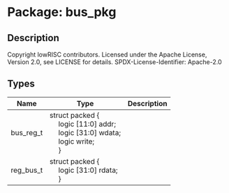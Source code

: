 # Package: bus_pkg

## Description

Copyright lowRISC contributors.
 Licensed under the Apache License, Version 2.0, see LICENSE for details.
 SPDX-License-Identifier: Apache-2.0
 

## Types

| Name      | Type                                                                                                                                                                                                                                       | Description |
| --------- | ------------------------------------------------------------------------------------------------------------------------------------------------------------------------------------------------------------------------------------------ | ----------- |
| bus_reg_t | struct packed {<br><span style="padding-left:20px">     logic [11:0] addr;<br><span style="padding-left:20px">     logic [31:0] wdata;<br><span style="padding-left:20px">     logic        write;<br><span style="padding-left:20px">   } |             |
| reg_bus_t | struct packed {<br><span style="padding-left:20px">     logic [31:0] rdata;<br><span style="padding-left:20px">   }                                                                                                                        |             |
